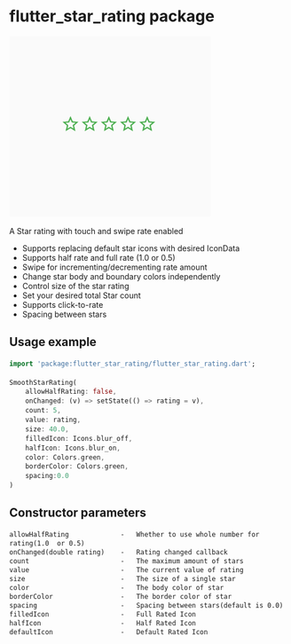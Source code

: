 # flutter_star_rating package

![alt text](screenshots/screen1.gif "Star Rating")


A Star rating with touch and swipe rate enabled
* Supports replacing default star icons with desired IconData
* Supports half rate and full rate (1.0 or 0.5)
* Swipe for incrementing/decrementing rate amount
* Change star body and boundary colors independently
* Control size of the star rating
* Set your desired total Star count
* Supports click-to-rate
* Spacing between stars


## Usage example
```dart
import 'package:flutter_star_rating/flutter_star_rating.dart'; 

SmoothStarRating(
    allowHalfRating: false,
    onChanged: (v) => setState(() => rating = v),
    count: 5,
    value: rating,
    size: 40.0,
    filledIcon: Icons.blur_off,
    halfIcon: Icons.blur_on,
    color: Colors.green,
    borderColor: Colors.green,
    spacing:0.0
)
```

## Constructor parameters
``` 
allowHalfRating             -   Whether to use whole number for rating(1.0  or 0.5)
onChanged(double rating)    -   Rating changed callback
count                       -   The maximum amount of stars
value                       -   The current value of rating
size                        -   The size of a single star
color                       -   The body color of star
borderColor                 -   The border color of star
spacing                     -   Spacing between stars(default is 0.0)
filledIcon                  -   Full Rated Icon
halfIcon                    -   Half Rated Icon
defaultIcon                 -   Default Rated Icon
```
